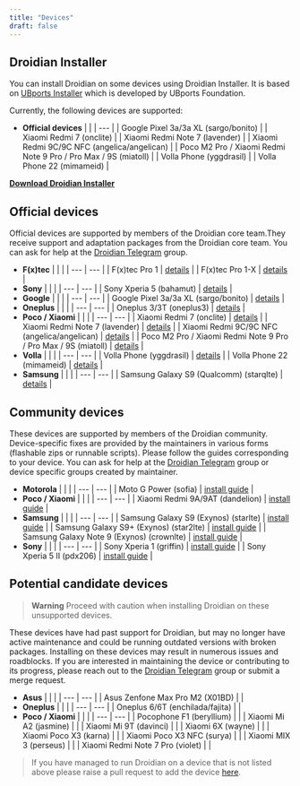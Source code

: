 ```yaml
---
title: "Devices"
draft: false
---
```


## Droidian Installer
You can install Droidian on some devices using Droidian Installer. It is based on [UBports Installer](https://devices.ubuntu-touch.io/installer/) which is developed by UBports Foundation.

Currently, the following devices are supported:

- **Official devices**
    |  |
    | --- |
    | Google Pixel 3a/3a XL (sargo/bonito) |
    | Xiaomi Redmi 7 (onclite) |
    | Xiaomi Redmi Note 7 (lavender) |
    | Xiaomi Redmi 9C/9C NFC (angelica/angelican) |
    | Poco M2 Pro / Xiaomi Redmi Note 9 Pro / Pro Max / 9S (miatoll) |
    | Volla Phone (yggdrasil) |
    | Volla Phone 22 (mimameid) |

**[Download Droidian Installer](https://github.com/droidian-releng/droidian-installer/releases/)**

## Official devices
Official devices are supported by members of the Droidian core team.They receive support and adaptation packages from the Droidian core team.
You can ask for help at the [Droidian Telegram](https://t.me/DroidianLinux) group.

- **F(x)tec**
    |  |  |
    | --- | --- |
    | F(x)tec Pro 1 | [details](https://github.com/droidian-images/droidian#droidian) |
    | F(x)tec Pro 1-X | [details](https://github.com/droidian-images/droidian#droidian) |
- **Sony**
    |  |  |
    | --- | --- |
    | Sony Xperia 5 (bahamut) | [details](/devices/bahamut/) |
- **Google**
    |  |  |
    | --- | --- |
    | Google Pixel 3a/3a XL (sargo/bonito) | [details](/devices/sargo/) |
- **Oneplus**
    |  |  |
    | --- | --- |
    | Oneplus 3/3T (oneplus3) | [details](/devices/oneplus3) |
- **Poco / Xiaomi**
    |  |  |
    | --- | --- |
    | Xiaomi Redmi 7 (onclite) | [details](/devices/onclite/) |
    | Xiaomi Redmi Note 7 (lavender) | [details](/devices/lavender/) |
    | Xiaomi Redmi 9C/9C NFC (angelica/angelican) | [details](/devices/angelica/) |
    | Poco M2 Pro / Xiaomi Redmi Note 9 Pro / Pro Max / 9S (miatoll) | [details](/devices/miatoll/) |
- **Volla**
    |  |  |
    | --- | --- |
    | Volla Phone (yggdrasil) | [details](https://github.com/droidian-images/droidian#droidian) |
    | Volla Phone 22 (mimameid) | [details](https://github.com/droidian-images/droidian#droidian) |
- **Samsung**
    |  |  |
    | --- | --- |
    | Samsung Galaxy S9 (Qualcomm) (starqlte) | [details](/devices/starqlte/) |

## Community devices
These devices are supported by members of the Droidian community. Device-specific fixes are provided by the maintainers in various forms (flashable zips or runnable scripts). Please follow the guides corresponding to your device. You can ask for help at the [Droidian Telegram](https://t.me/droidianlinux) group or device specific groups created by maintainer.
- **Motorola**
    |  |  |
    | --- | --- |
    | Moto G Power (sofia) | [install guide](https://github.com/arpio23/droidian-images) |
- **Poco / Xiaomi**
    |  |  |
    | --- | --- |
    | Xiaomi Redmi 9A/9AT (dandelion) | [install guide](/devices/dandelion/) |
- **Samsung**
    |  |  |
    | --- | --- |
    | Samsung Galaxy S9 (Exynos) (starlte) | [install guide](/devices/starlte/) |
    | Samsung Galaxy S9+ (Exynos) (star2lte) | [install guide](/devices/star2lte/) |
    | Samsung Galaxy Note 9 (Exynos) (crownlte) | [install guide](/devices/crownlte/) |
- **Sony**
    |  |  |
    | --- | --- |
    | Sony Xperia 1 (griffin) | [install guide](/devices/griffin/) |
    | Sony Xperia 5 II (pdx206) | [install guide](https://github.com/PeterCxy/droidian-recipes) |

## Potential candidate devices
> **Warning**
> Proceed with caution when installing Droidian on these unsupported devices.

These devices have had past support for Droidian, but may no longer have active maintenance and could be running outdated versions with broken packages. Installing on these devices may result in numerous issues and roadblocks. 
If you are interested in maintaining the device or contributing to its progress, please reach out to the [Droidian Telegram](https://t.me/DroidianLinux) group or submit a merge request.
- **Asus**
    |  |  |
    | --- | --- |
    | Asus Zenfone Max Pro M2 (X01BD) | |
- **Oneplus**
    |  |  |
    | --- | --- |
    | Oneplus 6/6T (enchilada/fajita) |  |
- **Poco / Xiaomi**
    |  |  |
    | --- | --- |
    | Pocophone F1 (beryllium) | |
    | Xiaomi Mi A2 (jasmine) | |
    | Xiaomi Mi 9T (davinci) | |
    | Xiaomi 6X (wayne) | |
    | Xiaomi Poco X3 (karna) | |
    | Xiaomi Poco X3 NFC (surya) | |
    | Xiaomi MIX 3 (perseus) | |
    | Xiaomi Redmi Note 7 Pro (violet) | |

 > If you have managed to run Droidian on a device that is not listed above please raise a pull request to add the device [here](https://github.com/droidian-devices/devices.droidian.org).
